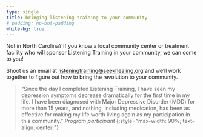 ```yaml
---
type: single
title: bringing-listening-training-to-your-community
# padding: no-bot-padding
white-bg: true
---
```


Not in North Carolina? If you know a local community center or treatment facility who will sponsor Listening Training in your community, we can come to you!

Shoot us an email at [listeningtraining@seekhealing.org](mailto:listeningtraining@seekhealing.org) and we’ll work together to figure out how to bring the revolution to your community.

> “Since the day I completed Listening Training, I have seen my depression symptoms decrease dramatically for the first time in my life. I have been diagnosed with Major Depressive Disorder (MDD) for more than 15 years, and nothing, including medication, has been as effective for making my life worth living again as my participation in this community.”
> <cite>Program participant</cite>
{:style="max-width: 90%; text-align: center;"}

